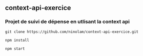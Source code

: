 ## context-api-exercice

### Projet de suivi de dépense en utlisant la context api

```
git clone https://github.com/ninolam/context-api-exercice.git

npm install

npm start

```
